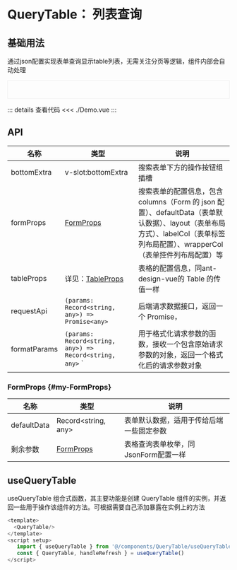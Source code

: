 # QueryTable： 列表查询

<script setup>
import Demo from './Demo.vue'

</script>

## 基础用法

通过json配置实现表单查询显示table列表，无需关注分页等逻辑，组件内部会自动处理

<div style="border: 1px solid #eee; padding: 20px"><Demo></Demo></div>

::: details 查看代码
<<< ./Demo.vue
:::

## API

| 名称           | 类型                                                                                                                                        | 说明                                                                                                                                                                                                                      |
| ------------------- |  -------------------------------------------------------------------------------------------- | ------------------------------------------------------------------------------------------------------------------------------------------------------------------------------------------------------------------------- |
| bottomExtra    | v-slot:bottomExtra                                                                                           | 搜索表单下方的操作按钮组插槽                                                                     |
| formProps           | [FormProps](/examples/QueryTable/#my-FormProps)                                                                                       | 搜索表单的配置信息，包含 columns（Form 的 json 配置）、defaultData（表单默认数据）、layout（表单布局方式）、labelCol（表单标签列布局配置）、wrapperCol（表单控件列布局配置）等 |
| tableProps          | 详见：[TableProps](https://www.antdv.com/components/table-cn#api)                                                     | 表格的配置信息，同ant-design-vue的 Table 的传值一样                                                                                                                  |
| requestApi          | `(params: Record<string, any>) => Promise<any>`             | 后端请求数据接口，返回一个 Promise，                                                                                          | 用于获取表格数据的异步请求函数，接收一个包含请求参数的对象，返回一个 Promise                                                                                                                                              |
| formatParams        | `(params: Record<string, any>) => Record<string, any>`        `                                                                                 | 用于格式化请求参数的函数，接收一个包含原始请求参数的对象，返回一个格式化后的请求参数对象                                                                                                                                  |

### FormProps {#my-FormProps}

| 名称 | 类型 | 说明 |
| ----- | ----- | ----- |
| defaultData | Record<string, any> | 表单默认数据，适用于传给后端一些固定参数 |
| 剩余参数 | [FormProps](/examples/JsonForm/#api) | 表格查询表单枚举，同JsonForm配置一样 |


## useQueryTable
useQueryTable 组合式函数，其主要功能是创建 QueryTable 组件的实例，并返回一些用于操作该组件的方法。可根据需要自己添加暴露在实例上的方法

```js
<template>
  <QueryTable/>
</template>
<script setup>
   import { useQueryTable } from '@/components/QueryTable/useQueryTable';
   const { QueryTable, handleRefresh } = useQueryTable()
</script>
```
